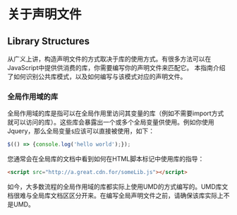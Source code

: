 # 关于声明文件

## Library Structures

从广义上讲，构造声明文件的方式取决于库的使用方式。有很多方法可以在JavaScript中提供供消费的库，你需要编写你的声明文件来匹配它。
本指南介绍了如何识别公共库模式，以及如何编写与该模式对应的声明文件。

### 全局作用域的库

全局作用域的库是指可以在全局作用里访问其变量的库（例如不需要import方式就可以访问的库）。这些库会暴露出一个或多个全局变量供使用。例如你使用Jquery，那么全局变量`$`应该可以直接被使用，如下：

```js
$(() => {console.log('hello world');});
```

您通常会在全局库的文档中看到如何在HTML脚本标记中使用库的指导：

``` html
<script src="http://a.great.cdn.for/someLib.js"></script>
```

如今，大多数流程的全局作用域的库都实际上使用UMD的方式编写的。UMD库文档很难与全局库文档区区分开来。在编写全局声明文件之前，请确保该库实际上不是UMD。
